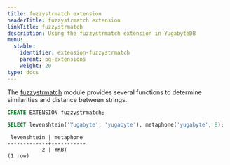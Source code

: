 ```yaml
---
title: fuzzystrmatch extension
headerTitle: fuzzystrmatch extension
linkTitle: fuzzystrmatch
description: Using the fuzzystrmatch extension in YugabyteDB
menu:
  stable:
    identifier: extension-fuzzystrmatch
    parent: pg-extensions
    weight: 20
type: docs
---
```


The [fuzzystrmatch](https://www.postgresql.org/docs/11/fuzzystrmatch.html) module provides several functions to determine similarities and distance between strings.

```sql
CREATE EXTENSION fuzzystrmatch;

SELECT levenshtein('Yugabyte', 'yugabyte'), metaphone('yugabyte', 8);
```

```output
 levenshtein | metaphone
-------------+-----------
           2 | YKBT
(1 row)
```
